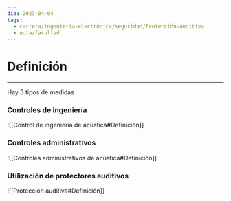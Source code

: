 ```yaml
---
dia: 2023-04-04
tags:
  - carrera/ingeniería-electrónica/seguridad/Protección-auditiva
  - nota/facultad
---
```

# Definición
---
Hay 3 tipos de medidas

### Controles de ingeniería
![[Control de ingeniería de acústica#Definición]]


### Controles administrativos
![[Controles administrativos de acústica#Definición]]


### Utilización de protectores auditivos
![[Protección auditiva#Definición]]
